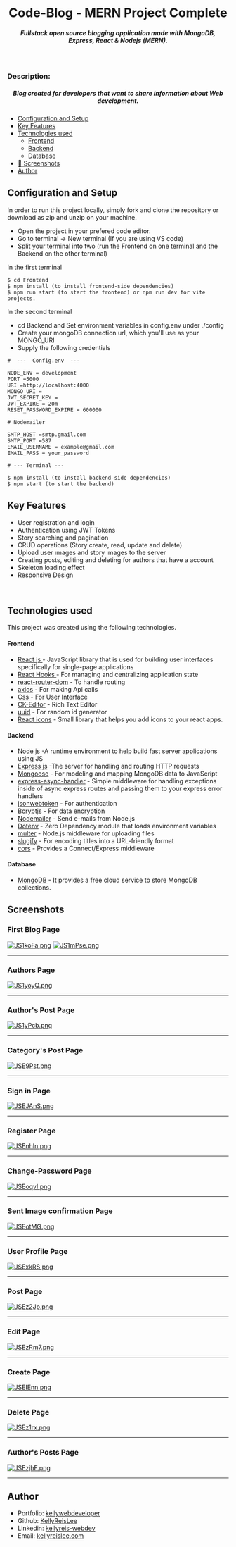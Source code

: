 <H1 align ="center" > Code-Blog - MERN Project Complete </h1>
<h5  align ="center"> 
Fullstack open source blogging application made with MongoDB, Express, React & Nodejs (MERN). </h5>
<br/>

<h3>Description: </h3>
<h5  align ="center"> 
Blog created for developers that want to share information about Web development. </h5>

- [Configuration and Setup](#configuration-and-setup)
- [Key Features](#key-features)
- [Technologies used](#technologies-used)
  - [Frontend](#frontend)
  - [Backend](#backend)
  - [Database](#database)
- [📸 Screenshots](#screenshots)
- [Author](#author)

## Configuration and Setup

In order to run this project locally, simply fork and clone the repository or download as zip and unzip on your machine.

- Open the project in your prefered code editor.
- Go to terminal -> New terminal (If you are using VS code)
- Split your terminal into two (run the Frontend on one terminal and the Backend on the other terminal)

In the first terminal

```
$ cd Frontend
$ npm install (to install frontend-side dependencies)
$ npm run start (to start the frontend) or npm run dev for vite projects.
```

In the second terminal

- cd Backend and Set environment variables in config.env under ./config
- Create your mongoDB connection url, which you'll use as your MONGO_URI
- Supply the following credentials

```
#  ---  Config.env  ---

NODE_ENV = development
PORT =5000
URI =http://localhost:4000
MONGO_URI =
JWT_SECRET_KEY =
JWT_EXPIRE = 20m
RESET_PASSWORD_EXPIRE = 600000

# Nodemailer

SMTP_HOST =smtp.gmail.com
SMTP_PORT =587
EMAIL_USERNAME = example@gmail.com
EMAIL_PASS = your_password
```

```
# --- Terminal ---

$ npm install (to install backend-side dependencies)
$ npm start (to start the backend)
```

## Key Features

- User registration and login
- Authentication using JWT Tokens
- Story searching and pagination
- CRUD operations (Story create, read, update and delete)
- Upload user ımages and story ımages to the server
- Creating posts, editing and deleting for authors that have a account
- Skeleton loading effect
- Responsive Design

<br/>

## Technologies used

This project was created using the following technologies.

#### Frontend

- [React js ](https://www.npmjs.com/package/react) - JavaScript library that is used for building user interfaces specifically for single-page applications
- [React Hooks ](https://reactjs.org/docs/hooks-intro.html) - For managing and centralizing application state
- [react-router-dom](https://www.npmjs.com/package/react-router-dom) - To handle routing
- [axios](https://www.npmjs.com/package/axios) - For making Api calls
- [Css](https://developer.mozilla.org/en-US/docs/Web/CSS) - For User Interface
- [CK-Editor](https://ckeditor.com/docs/ckeditor5/latest/builds/guides/integration/frameworks/react.html) - Rich Text Editor
- [uuid](https://www.npmjs.com/package/uuid) - For random id generator
- [React icons](https://react-icons.github.io/react-icons/) -
  Small library that helps you add icons to your react apps.

#### Backend

- [Node js](https://nodejs.org/en/) -A runtime environment to help build fast server applications using JS
- [Express js](https://www.npmjs.com/package/express) -The server for handling and routing HTTP requests
- [Mongoose](https://mongoosejs.com/) - For modeling and mapping MongoDB data to JavaScript
- [express-async-handler](https://www.npmjs.com/package/express-async-handler) - Simple middleware for handling exceptions inside of async express routes and passing them to your express error handlers
- [jsonwebtoken](https://www.npmjs.com/package/jsonwebtoken) - For authentication
- [Bcryptjs](https://www.npmjs.com/package/bcryptjs) - For data encryption
- [Nodemailer](https://nodemailer.com/about/) - Send e-mails from Node.js
- [Dotenv](https://www.npmjs.com/package/dotenv) - Zero Dependency module that loads environment variables
- [multer](https://www.npmjs.com/package/multer) - Node.js middleware for uploading files
- [slugify](https://www.npmjs.com/package/slugify) - For encoding titles into a URL-friendly format
- [cors](https://www.npmjs.com/package/cors) - Provides a Connect/Express middleware

#### Database

- [MongoDB ](https://www.mongodb.com/) - It provides a free cloud service to store MongoDB collections.

## Screenshots

<h3>First Blog Page</h3>
<a href="https://freeimage.host/"><img src="https://iili.io/JS1koFa.png" alt="JS1koFa.png" border="0" /></a>
<a href="https://freeimage.host/"><img src="https://iili.io/JS1mPse.png" alt="JS1mPse.png" border="0" /></a>

---

<h3>Authors Page</h3>
<a href="https://freeimage.host/"><img src="https://iili.io/JS1yoyQ.png" alt="JS1yoyQ.png" border="0" /></a>

---

<h3>Author's Post Page</h3>
<a href="https://freeimage.host/"><img src="https://iili.io/JS1yPcb.png" alt="JS1yPcb.png" border="0" /></a>

---

<h3>Category's Post Page</h3>
<a href="https://freeimage.host/"><img src="https://iili.io/JSE9Pst.png" alt="JSE9Pst.png" border="0" /></a>

---

<h3>Sign in Page</h3>
<a href="https://freeimage.host/"><img src="https://iili.io/JSEJAnS.png" alt="JSEJAnS.png" border="0" /></a>

---

<h3>Register Page</h3>
<a href="https://freeimage.host/"><img src="https://iili.io/JSEnhIn.png" alt="JSEnhIn.png" border="0" /></a>

---

<h3>Change-Password Page</h3>
<a href="https://freeimage.host/"><img src="https://iili.io/JSEoqvI.png" alt="JSEoqvI.png" border="0" /></a>

---

<h3>Sent Image confirmation Page</h3>
<a href="https://freeimage.host/"><img src="https://iili.io/JSEotMG.png" alt="JSEotMG.png" border="0" /></a>

---

<h3>User Profile Page</h3>
<a href="https://freeimage.host/"><img src="https://iili.io/JSExkRS.png" alt="JSExkRS.png" border="0" /></a>

---

<h3>Post Page</h3>
<a href="https://freeimage.host/"><img src="https://iili.io/JSEz2Jp.png" alt="JSEz2Jp.png" border="0" /></a>

---

<h3>Edit Page</h3>
<a href="https://freeimage.host/"><img src="https://iili.io/JSEzRm7.png" alt="JSEzRm7.png" border="0" /></a>

---

<h3>Create Page</h3>
<a href="https://freeimage.host/"><img src="https://iili.io/JSEIEnn.png" alt="JSEIEnn.png" border="0" /></a>

---

<h3>Delete Page</h3>
<a href="https://freeimage.host/"><img src="https://iili.io/JSEz1rx.png" alt="JSEz1rx.png" border="0" /></a>

---

<h3>Author's Posts Page</h3>
<a href="https://freeimage.host/"><img src="https://iili.io/JSEzjhF.png" alt="JSEzjhF.png" border="0" /></a>

---

## Author

- Portfolio: [kellywebdeveloper](https://kellydeveloper.vercel.app)
- Github: [KellyReisLee](https://github.com/KellyReisLee)
- Linkedin: [kellyreis-webdev](https://www.linkedin.com/in/kellyreis-webdev/)
- Email: [kellyreislee.com](mailto:kellyreislee@gmail.com)
